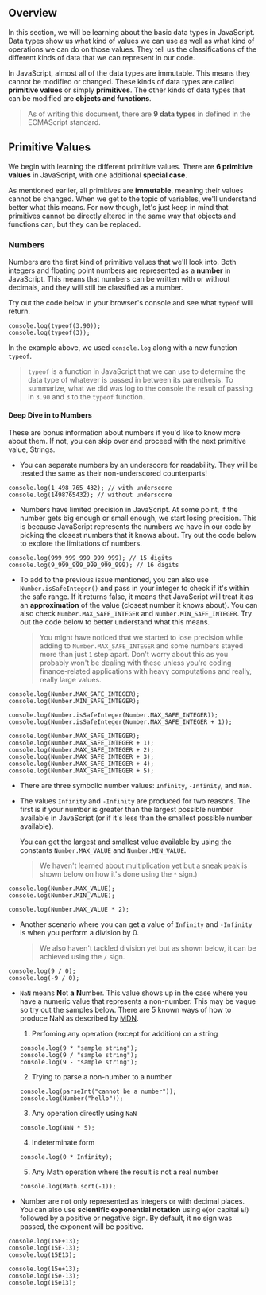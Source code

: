 ## Overview

In this section, we will be learning about the basic data types in JavaScript. Data types show us what kind of values we can use as well as what kind of operations we can do on those values. They tell us the classifications of the different kinds of data that we can represent in our code.

In JavaScript, almost all of the data types are immutable. This means they cannot be modified or changed. These kinds of data types are called **primitive values** or simply **primitives**. The other kinds of data types that can be modified are **objects and functions**.

> As of writing this document, there are **9 data types** in defined in the ECMAScript standard.

## Primitive Values

We begin with learning the different primitive values. There are **6 primitive values** in JavaScript, with one additional **special case**.

As mentioned earlier, all primitives are **immutable**, meaning their values cannot be changed. When we get to the topic of variables, we'll understand better what this means. For now though, let's just keep in mind that primitives cannot be directly altered in the same way that objects and functions can, but they can be replaced.

### Numbers

Numbers are the first kind of primitive values that we'll look into. Both integers and floating point numbers are represented as a **number** in JavaScript. This means that numbers can be written with or without decimals, and they will still be classified as a number.

Try out the code below in your browser's console and see what `typeof` will return.

```
console.log(typeof(3.90));
console.log(typeof(3));
```

In the example above, we used `console.log` along with a new function `typeof`.

> `typeof` is a function in JavaScript that we can use to determine the data type of whatever is passed in between its parenthesis. To summarize, what we did was log to the console the result of passing in `3.90` and `3` to the `typeof` function.

#### Deep Dive in to Numbers

These are bonus information about numbers if you'd like to know more about them. If not, you can skip over and proceed with the next primitive value, Strings.

- You can separate numbers by an underscore for readability. They will be treated the same as their non-underscored counterparts!

```
console.log(1_498_765_432); // with underscore
console.log(1498765432); // without underscore
```

- Numbers have limited precision in JavaScript. At some point, if the number gets big enough or small enough, we start losing precision. This is because JavaScript represents the numbers we have in our code by picking the closest numbers that it knows about. Try out the code below to explore the limitations of numbers.

```
console.log(999_999_999_999_999); // 15 digits
console.log(9_999_999_999_999_999); // 16 digits
```

- To add to the previous issue mentioned, you can also use `Number.isSafeInteger()` and pass in your integer to check if it's within the safe range. If it returns false, it means that JavaScript will treat it as an **approximation** of the value (closest number it knows about). You can also check `Number.MAX_SAFE_INTEGER` and `Number.MIN_SAFE_INTEGER`. Try out the code below to better understand what this means.

	> You might have noticed that we started to lose precision while adding to `Number.MAX_SAFE_INTEGER` and some numbers stayed more than just `1` step apart. Don't worry about this as you probably won't be dealing with these unless you're coding finance-related applications with heavy computations and really, really large values.


```
console.log(Number.MAX_SAFE_INTEGER);
console.log(Number.MIN_SAFE_INTEGER);

console.log(Number.isSafeInteger(Number.MAX_SAFE_INTEGER));
console.log(Number.isSafeInteger(Number.MAX_SAFE_INTEGER + 1));

console.log(Number.MAX_SAFE_INTEGER);
console.log(Number.MAX_SAFE_INTEGER + 1);
console.log(Number.MAX_SAFE_INTEGER + 2);
console.log(Number.MAX_SAFE_INTEGER + 3);
console.log(Number.MAX_SAFE_INTEGER + 4);
console.log(Number.MAX_SAFE_INTEGER + 5);

```

- There are three symbolic number values: `Infinity`, `-Infinity`, and `NaN`.

- The values `Infinity` and `-Infinity` are produced for two reasons. The first is if your number is greater than the largest possible number available in JavaScript (or if it's less than the smallest possible number available).

	You can get the largest and smallest value available by using the constants `Number.MAX_VALUE` and `Number.MIN_VALUE`.

	> We haven't learned about multiplication yet but a sneak peak is shown below on how it's done using the `*` sign.)

```
console.log(Number.MAX_VALUE);
console.log(Number.MIN_VALUE);

console.log(Number.MAX_VALUE * 2);
```

- Another scenario where you can get a value of `Infinity` and `-Infinity` is when you perform a division by 0.

	> We also haven't tackled division yet but as shown below, it can be achieved using the `/` sign.

```
console.log(9 / 0);
console.log(-9 / 0);
```

- `NaN` means **N**ot **a** **N**umber. This value shows up in the case where you have a numeric value that represents a non-number. This may be vague so try out the samples below. There are 5 known ways of how to produce NaN as described by [MDN](https://developer.mozilla.org/en-US/docs/Web/JavaScript/Reference/Global_Objects/NaN).

	1.  Perfoming any operation (except for addition) on a string
	```
	console.log(9 * "sample string"); 
	console.log(9 / "sample string"); 
	console.log(9 - "sample string"); 
	```

	2. Trying to parse a non-number to a number
	```
	console.log(parseInt("cannot be a number"));
	console.log(Number("hello")); 
	```

	3. Any operation directly using `NaN`
	```
	console.log(NaN * 5);
	```

	4. Indeterminate form
	```
	console.log(0 * Infinity);
	```

	5. Any Math operation where the result is not a real number
	```
	console.log(Math.sqrt(-1));
	```

- Number are not only represented as integers or with decimal places. You can also use **scientific exponential notation** using `e`(or capital `E`!) followed by a positive or negative sign. By default, it no sign was passed, the exponent will be positive.

```
console.log(15E+13);
console.log(15E-13);
console.log(15E13);

console.log(15e+13);
console.log(15e-13);
console.log(15e13);
```









